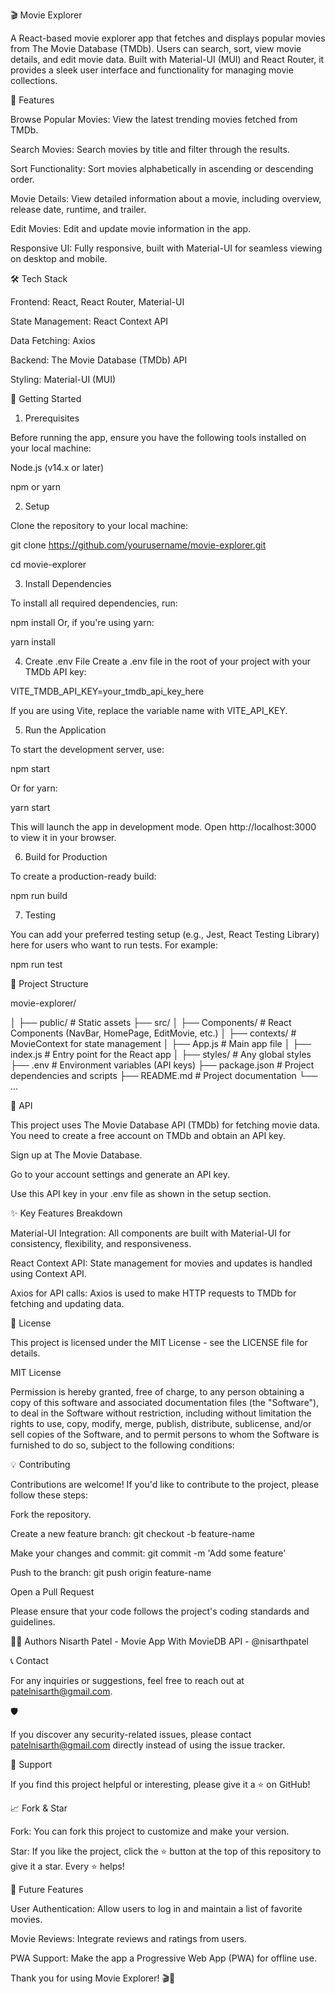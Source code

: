🎬 Movie Explorer

A React-based movie explorer app that fetches and displays popular movies from The Movie Database (TMDb). Users can search, sort, view movie details, and edit movie data. Built with Material-UI (MUI) and React Router, it provides a sleek user interface and functionality for managing movie collections.

🌟 Features

Browse Popular Movies: View the latest trending movies fetched from TMDb.

Search Movies: Search movies by title and filter through the results.

Sort Functionality: Sort movies alphabetically in ascending or descending order.

Movie Details: View detailed information about a movie, including overview, release date, runtime, and trailer.

Edit Movies: Edit and update movie information in the app.

Responsive UI: Fully responsive, built with Material-UI for seamless viewing on desktop and mobile.

🛠 Tech Stack

Frontend: React, React Router, Material-UI

State Management: React Context API

Data Fetching: Axios

Backend: The Movie Database (TMDb) API

Styling: Material-UI (MUI)

🚀 Getting Started

1. Prerequisites

Before running the app, ensure you have the following tools installed on your local machine:

Node.js (v14.x or later)

npm or yarn

2. Setup

Clone the repository to your local machine:

git clone https://github.com/yourusername/movie-explorer.git

cd movie-explorer

3. Install Dependencies

To install all required dependencies, run:

npm install
Or, if you're using yarn:

yarn install

4. Create .env File
   Create a .env file in the root of your project with your TMDb API key:

VITE_TMDB_API_KEY=your_tmdb_api_key_here

If you are using Vite, replace the variable name with VITE_API_KEY.

5. Run the Application

To start the development server, use:

npm start

Or for yarn:

yarn start

This will launch the app in development mode. Open http://localhost:3000 to view it in your browser.

6. Build for Production

To create a production-ready build:

npm run build

7. Testing

You can add your preferred testing setup (e.g., Jest, React Testing Library) here for users who want to run tests. For example:

npm run test

📁 Project Structure

movie-explorer/

│
├── public/ # Static assets
├── src/
│ ├── Components/ # React Components (NavBar, HomePage, EditMovie, etc.)
│ ├── contexts/ # MovieContext for state management
│ ├── App.js # Main app file
│ ├── index.js # Entry point for the React app
│ ├── styles/ # Any global styles
├── .env # Environment variables (API keys)
├── package.json # Project dependencies and scripts
├── README.md # Project documentation
└── ...

🔑 API

This project uses The Movie Database API (TMDb) for fetching movie data. You need to create a free account on TMDb and obtain an API key.

Sign up at The Movie Database.

Go to your account settings and generate an API key.

Use this API key in your .env file as shown in the setup section.

✨ Key Features Breakdown

Material-UI Integration: All components are built with Material-UI for consistency, flexibility, and responsiveness.

React Context API: State management for movies and updates is handled using Context API.

Axios for API calls: Axios is used to make HTTP requests to TMDb for fetching and updating data.

📝 License

This project is licensed under the MIT License - see the LICENSE file for details.

MIT License

Permission is hereby granted, free of charge, to any person obtaining a copy of this software and associated documentation files (the "Software"), to deal in the Software without restriction, including without limitation the rights to use, copy, modify, merge, publish, distribute, sublicense, and/or sell copies of the Software, and to permit persons to whom the Software is furnished to do so, subject to the following conditions:

💡 Contributing

Contributions are welcome! If you'd like to contribute to the project, please follow these steps:

Fork the repository.

Create a new feature branch: git checkout -b feature-name

Make your changes and commit: git commit -m 'Add some feature'

Push to the branch: git push origin feature-name

Open a Pull Request

Please ensure that your code follows the project's coding standards and guidelines.

🧑‍💻 Authors
Nisarth Patel - Movie App With MovieDB API - @nisarthpatel

📞 Contact

For any inquiries or suggestions, feel free to reach out at patelnisarth@gmail.com.

🛡

If you discover any security-related issues, please contact patelnisarth@gmail.com directly instead of using the issue tracker.

🤝 Support

If you find this project helpful or interesting, please give it a ⭐ on GitHub!

📈 Fork & Star

Fork: You can fork this project to customize and make your version.

Star: If you like the project, click the ⭐ button at the top of this repository to give it a star. Every ⭐ helps!

🔧 Future Features

User Authentication: Allow users to log in and maintain a list of favorite movies.

Movie Reviews: Integrate reviews and ratings from users.

PWA Support: Make the app a Progressive Web App (PWA) for offline use.

Thank you for using Movie Explorer! 🎬🍿
